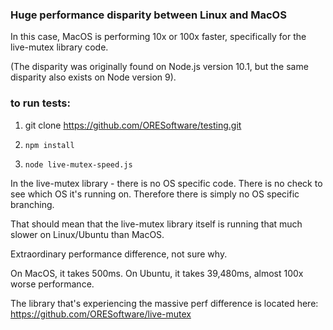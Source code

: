 

### Huge performance disparity between Linux and MacOS

In this case, MacOS is performing 10x or 100x faster, specifically
for the live-mutex library code.

(The disparity was originally found on Node.js version 10.1, but the same disparity also exists on Node version 9).

### to run tests:

1. git clone https://github.com/ORESoftware/testing.git

2. `npm install`

3. `node live-mutex-speed.js`


In the live-mutex library - there is no OS specific code.
There is no check to see which OS it's running on.
Therefore there is simply no OS specific branching.

That should mean that the live-mutex library itself is running
that much slower on Linux/Ubuntu than MacOS.

Extraordinary performance difference, not sure why.

On MacOS, it takes 500ms. On Ubuntu, it takes 39,480ms, almost 100x worse performance.

The library that's experiencing the massive perf difference is located here:
https://github.com/ORESoftware/live-mutex
